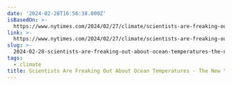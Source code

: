 ```yaml
---
date: '2024-02-28T16:56:38.000Z'
isBasedOn: >-
  https://www.nytimes.com/2024/02/27/climate/scientists-are-freaking-out-about-ocean-temperatures.html
link: >-
  https://www.nytimes.com/2024/02/27/climate/scientists-are-freaking-out-about-ocean-temperatures.html
slug: >-
  2024-02-28-scientists-are-freaking-out-about-ocean-temperatures-the-new-york-times
tags:
  - climate
title: Scientists Are Freaking Out About Ocean Temperatures - The New York Times
---
```


